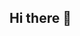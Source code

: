 ## Hi there 👋

<!--
**RobertViana013/RobertViana013** is a ✨ _special_ ✨ repository because its `README.md` (this file) appears on your GitHub profile.

Here are some ideas to get you started:

- 🔭 I’m currently working on ...
- 🌱 I’m currently learning JavaScript - Alura .
- 👯 I’m looking to collaborate on ...
- 🤔 I’m looking for help with ...
- 💬 Ask me about ...
- 📫 How to reach me: 13 997971856 or robert_viana0209@outlook.com
- 😄 Pronouns: ...
- ⚡ Fun fact: ...
-->
